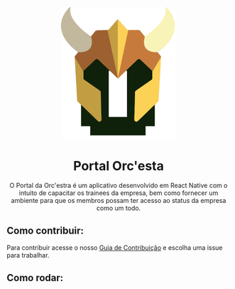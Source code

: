 <p align="center">
  <img src="https://raw.githubusercontent.com/OrcestraGamificacao/portalOrcApp/master/assets/Orc_estra_capacete_colorido.png" width="260" height="">
</p>

<h1 align="center"> Portal Orc'esta </h1>

<p align="center">O Portal da Orc'estra é um aplicativo desenvolvido em React Native com o intuito de capacitar os trainees da empresa, 
bem como fornecer um ambiente para que os membros possam ter acesso ao status da empresa como um todo.</p>

## Como contribuir:

Para contribuir acesse o nosso [Guia de Contribuição](CONTRIBUTING.md) e escolha uma issue para trabalhar. 

## Como rodar:
